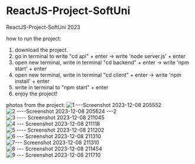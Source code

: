 # ReactJS-Project-SoftUni
ReactJS-Project-SoftUni 2023 


how to run the project:

1) download the project.
2) go in terminal to  write "cd api" + enter ->  write 'node server.js' + enter
3) open new terminal, write in terminal "cd backend" + enter ->  write 'npm start' + enter
4) open new terminal, write in terminal "cd client" + enter -> write 'npm install' + enter
5) write in terminal to "npm start" + enter
6) enjoy the project!


photos from the project:
![1 ---Screenshot 2023-12-08 205552](https://github.com/PetarMirchev/ReactJS-Project-SoftUni/assets/73035495/29b0640d-9cb2-4805-8076-00f72afd5d68)
![2 ----Screenshot 2023-12-08 205624 ---2](https://github.com/PetarMirchev/ReactJS-Project-SoftUni/assets/73035495/be8e8e68-efa9-4a8d-bfee-e668b067bf46)
![3 ---- Screenshot 2023-12-08 211045](https://github.com/PetarMirchev/ReactJS-Project-SoftUni/assets/73035495/47d95cdc-03a2-4fcb-ab62-1a5c754f3d7a)
![4 --- Screenshot 2023-12-08 211118](https://github.com/PetarMirchev/ReactJS-Project-SoftUni/assets/73035495/909e0e0c-be3f-4950-b6ee-8d1be1645bae)
![5 ---- Screenshot 2023-12-08 211202](https://github.com/PetarMirchev/ReactJS-Project-SoftUni/assets/73035495/6f13bf9a-309c-4e1e-899b-d5e16db7e214)
![6 --- Screenshot 2023-12-08 211310](https://github.com/PetarMirchev/ReactJS-Project-SoftUni/assets/73035495/8df139c9-5c2d-41d3-93b3-993f31271378)
![7--- Screenshot 2023-12-08 211310](https://github.com/PetarMirchev/ReactJS-Project-SoftUni/assets/73035495/523959a6-a2f0-4ca2-bc08-8f2bd7d7eaf4)
![8 --- Screenshot 2023-12-08 211454](https://github.com/PetarMirchev/ReactJS-Project-SoftUni/assets/73035495/216cf813-5250-4c34-9b21-94b25dab4bbc)
![9 --- Screenshot 2023-12-08 211710](https://github.com/PetarMirchev/ReactJS-Project-SoftUni/assets/73035495/f5276453-9a07-4ea1-8055-0107bfd97482)

